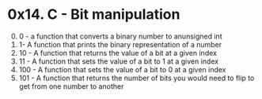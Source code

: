 # 0x14. C - Bit manipulation
0. 0 - a function that converts a binary number to anunsigned int
1. 1- A function that prints the binary representation of a number
2. 10 - A function that returns the value of a bit at a given index
3. 11 - A function that sets the value of a bit to 1 at a given index
4. 100 - A function that sets the value of a bit to 0 at a given index
5. 101 - A function that returns the number of bits you would need to flip to get from one number to another
